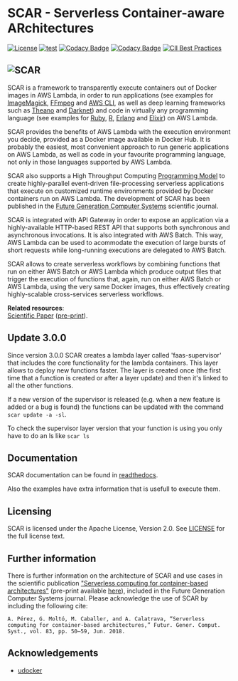 # SCAR - Serverless Container-aware ARchitectures

[![License](https://img.shields.io/badge/license-Apache%202-blue.svg)](https://www.apache.org/licenses/LICENSE-2.0)
[![test](https://github.com/grycap/scar/actions/workflows/main.yaml/badge.svg)](https://github.com/grycap/scar/actions/workflows/main.yaml)
[![Codacy Badge](https://app.codacy.com/project/badge/Grade/54fa508a76fa4001843abad945c127c9)](https://www.codacy.com/gh/grycap/scar/dashboard?utm_source=github.com&amp;utm_medium=referral&amp;utm_content=grycap/scar&amp;utm_campaign=Badge_Grade)
[![Codacy Badge](https://app.codacy.com/project/badge/Coverage/54fa508a76fa4001843abad945c127c9)](https://www.codacy.com/gh/grycap/scar/dashboard?utm_source=github.com&utm_medium=referral&utm_content=grycap/scar&utm_campaign=Badge_Coverage)
[![CII Best Practices](https://bestpractices.coreinfrastructure.org/projects/1968/badge)](https://bestpractices.coreinfrastructure.org/projects/1968)

## ![SCAR](scar-logo.png)

SCAR is a framework to transparently execute containers out of Docker images in AWS Lambda, in order to run applications (see examples for [ImageMagick](examples/imagemagick/README.md), [FFmpeg](examples/ffmpeg/README.md) and [AWS CLI](examples/aws-cli/README.md), as well as deep learning frameworks such as [Theano](examples/theano/README.md) and [Darknet](examples/darknet/README.md)) and code in virtually any programming language (see examples for [Ruby](examples/ruby), [R](examples/r), [Erlang](examples/erlang) and [Elixir](examples/elixir)) on AWS Lambda.

SCAR provides the benefits of AWS Lambda with the execution environment you decide, provided as a Docker image available in Docker Hub. It is probably the easiest, most convenient approach to run generic applications on AWS Lambda, as well as code in your favourite programming language, not only in those languages supported by AWS Lambda.

SCAR also supports a High Throughput Computing [Programming Model](https://scar.readthedocs.io/en/latest/prog_model.html) to create highly-parallel event-driven file-processing serverless applications that execute on customized runtime environments provided by Docker containers run on AWS Lambda. The development of SCAR has been published in the [Future Generation Computer Systems](https://www.journals.elsevier.com/future-generation-computer-systems) scientific journal.

SCAR is integrated with API Gateway in order to expose an application via a highly-available HTTP-based REST API that supports both synchronous and asynchronous invocations. It is also integrated with AWS Batch. This way, AWS Lambda can be used to acommodate the execution of large bursts of short requests while long-running executions are delegated to AWS Batch.

SCAR allows to create serverless workflows by combining functions that run on either AWS Batch or AWS Lambda which produce output files that trigger the execution of functions that, again, run on either AWS Batch or AWS Lambda, using the very same Docker images, thus effectively creating highly-scalable cross-services serverless workflows.

<a name="toc"></a>
**Related resources**:  
  [Scientific Paper](http://linkinghub.elsevier.com/retrieve/pii/S0167739X17316485) ([pre-print](http://www.grycap.upv.es/gmolto/publications/preprints/Perez2018scc.pdf)).

## Update 3.0.0

Since version 3.0.0 SCAR creates a lambda layer called 'faas-supervisor' that includes the core functionality for the lambda containers.
This layer allows to deploy new functions faster. The layer is created once (the first time that a function is created or after a layer update) and then it's linked to all the other functions.

If a new version of the supervisor is released (e.g. when a new feature is added or a bug is found) the functions can be updated with the command `scar update -a -sl`.

To check the supervisor layer version that your function is using you only have to do an ls like `scar ls`

## Documentation

SCAR documentation can be found in [readthedocs](http://scar.readthedocs.io/en/latest/).

Also the examples have extra information that is usefull to execute them.

## Licensing

SCAR is licensed under the Apache License, Version 2.0. See
[LICENSE](https://github.com/grycap/scar/blob/master/LICENSE) for the full
license text.

<a id="furtherinfo"></a>
## Further information

There is further information on the architecture of SCAR and use cases in the scientific publication ["Serverless computing for container-based architectures"](http://linkinghub.elsevier.com/retrieve/pii/S0167739X17316485) (pre-print available [here](http://www.grycap.upv.es/gmolto/publications/preprints/Perez2018scc.pdf)), included in the Future Generation Computer Systems journal. Please acknowledge the use of SCAR by including the following cite:

```
A. Pérez, G. Moltó, M. Caballer, and A. Calatrava, “Serverless computing for container-based architectures,” Futur. Gener. Comput. Syst., vol. 83, pp. 50–59, Jun. 2018.
```

<a id="acknowledgements"></a>
## Acknowledgements

*  [udocker](https://github.com/indigo-dc/udocker)
